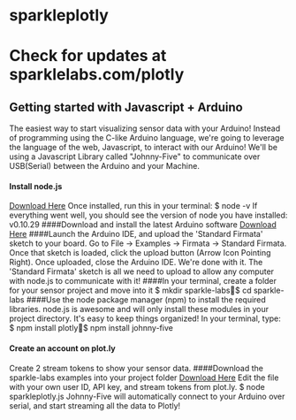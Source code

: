 sparkleplotly
=============

# Check for updates at sparklelabs.com/plotly
## Getting started with Javascript + Arduino
The easiest way to start visualizing sensor data with your Arduino!
Instead of programming using the C-like Arduino language, we're going to leverage the language of the web, Javascript, to interact with our Arduino!
We'll be using a Javascript Library called "Johnny-Five" to communicate over USB(Serial) between the Arduino and your Machine.
#### Install node.js
[Download Here](http://nodejs.org/download)
Once installed, run this in your terminal:
$ node -v
If everything went well, you should see the version of node you have installed:
v0.10.29
####Download and install the latest Arduino software
[Download Here](http://arduino.cc/en/main/software)
####Launch the Arduino IDE, and upload the 'Standard Firmata' sketch to your board.
Go to File -> Examples -> Firmata -> Standard Firmata.
Once that sketch is loaded, click the upload button (Arrow Icon Pointing Right).
Once uploaded, close the Arduino IDE. We're done with it. The 'Standard Firmata' sketch is all we need to upload to allow any computer with node.js to communicate with it!
####In your terminal, create a folder for your sensor project and move into it
$ mkdir sparkle-labs$ cd sparkle-labs
####Use the node package manager (npm) to install the required libraries.
node.js is awesome and will only install these modules in your project directory. It's easy to keep things organized!
In your terminal, type:
$ npm install plotly$ npm install johnny-five
#### Create an account on plot.ly
Create 2 stream tokens to show your sensor data.
####Download the sparkle-labs examples into your project folder
[Download Here](http://sparklelabs.com/plotly)
Edit the file with your own user ID, API key, and stream tokens from plot.ly.
$ node sparkleplotly.js
Johnny-Five will automatically connect to your Arduino over serial, and start streaming all the data to Plotly!
